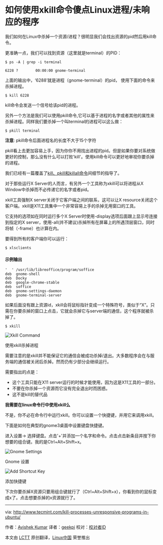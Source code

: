 如何使用xkill命令傻点Linux进程/未响应的程序
================================================================================
我们如何在Linux中杀掉一个资源/进程？很明显我们会找出资源的pid然后用kill命令。

更准确一点，我们可以找到资源（这里就是terminal）的PID：

    $ ps -A | grep -i terminal
    
    6228 ?        00:00:00 gnome-terminal

上面的输出中，‘6288’就是进程（gnome-terminal）的pid， 使用下面的命令来杀掉进程。

    $ kill 6228

kill命令会发送一个信号给该pid的进程。

另外一个方法是我们可以使用pkill命令,它可以基于进程的名字或者其他的属性来杀掉进程。同样我们要杀掉一个叫terminal的进程可以这么做：

    $ pkill terminal

**注意**: pkill命令后面进程名的长度不大于15个字符

pkill看上去更加容易上手，因为你你不用找出进程的pid。但是如果你要对系统做更好的控制，那么没有什么可以打败'kill'。使用kill命令可以更好地审视你要杀掉的进程。

我们已经有一篇覆盖了[kill、pkill和killall命令][1]间细节的指导了。

对于那些运行X Server的人而言，有另外一个工具称为xkill可以将进程从X Window中杀掉而不必传递它的名字或者pid。

xkill工具强制X server关闭于它客户端之间的联系，这可以让X resource关闭这个客户端。xkill是X11工具集中一个非常容易上手的杀掉无用窗口的工具。

它支持的选项如在同时运行多个X Server时使用-display选项后面跟上显示号连接到指定的X server，使用-all(并不建议)杀掉所有在屏幕上的所遇顶层窗口，同时将帧（-frame）也计算在内。

要得到所有的客户端你可以运行：

    $ xlsclients

#### 示例输出 ####

    '  ' /usr/lib/libreoffice/program/soffice
    deb  gnome-shell
    deb  Docky
    deb  google-chrome-stable
    deb  soffice
    deb  gnome-settings-daemon
    deb  gnome-terminal-server

如果后面没有跟上资源id，xkill会将鼠标指针变成一个特殊符号，类似于“X”。只需在你要杀掉的窗口上点击，它就会杀掉它与server端的通信，这个程序就被杀掉了。


    $ xkill

![Xkill Command](http://www.tecmint.com/wp-content/uploads/2015/05/Xkill.png)

使用xkill杀掉进程

需要注意的是xkill并不能保证它的通信会被成功杀掉/退出。大多数程序会在与服务端的通信被关闭后杀掉。然而仍有少部分会继续运行。

需要指出的点是：

- 这个工具只能在X11 server运行的时候才能使用，因为这是X11工具的一部分。
- 不要在你杀掉一个资源而它没有完全退出时而困惑。
- 这不是kill的替代品

**我需要在linux命令行中使用xkill么**

不是，你不必在命令行中运行xkill。你可以设置一个快捷键，并用它来调用xkill。

下面是如何在典型的gnome3桌面中设置键盘快捷键。

进入设置-> 选择键盘。点击'+'并添加一个名字和命令。点击点击新条目并按下你想要的组合键。我的是Ctrl+Alt+Shift+x。

![Gnome Settings](http://www.tecmint.com/wp-content/uploads/2015/05/22.png)

Gnome 设置

![Add Shortcut Key](http://www.tecmint.com/wp-content/uploads/2015/05/31.png)

添加快捷键

下次你要杀掉X资源只要用组合键就行了（Ctrl+Alt+Shift+x），你看到你的鼠标变成x了。点击想要杀掉的x资源就行了。

--------------------------------------------------------------------------------

via: http://www.tecmint.com/kill-processes-unresponsive-programs-in-ubuntu/

作者：[Avishek Kumar][a]
译者：[geekpi](https://github.com/geekpi)
校对：[校对者ID](https://github.com/校对者ID)

本文由 [LCTT](https://github.com/LCTT/TranslateProject) 原创翻译，[Linux中国](https://linux.cn/) 荣誉推出

[a]:http://www.tecmint.com/author/avishek/
[1]:http://www.tecmint.com/how-to-kill-a-process-in-linux/
